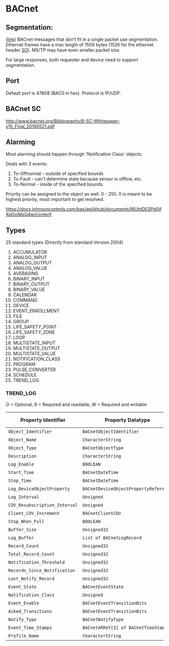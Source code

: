 # BACnet

## Segmentation:
([link](https://store.chipkin.com/articles/segmentation-in-bacnet))
BACnet messages that don’t fit in a single packet use segmentation.
Ethernet frames have a max length of 1500 bytes (1526 for the ethernet
header [SO](https://networkengineering.stackexchange.com/a/5059)). MS/TP
may have even smaller packet size.

For large responses, both requester and device need to support
segmentation.

## Port

Default port is 47808 (BAC0 in hex). Protocol is IP/UDP.

## BACnet SC

<http://www.bacnet.org/Bibliography/B-SC-Whitepaper-v15_Final_20190521.pdf>

## Alarming

Most alarming should happen through 'Notification Class' objects.

Deals with 3 events:

1. To-Offnormal - outside of specified bounds
2. To-Fault - can't determine state because sensor is offline, etc.
3. To-Normal - inside of the specified bounds.

Priority can be assigned to the object as well.
0 - 255. 0 is meant to be highest priority, most important to get resolved.

<https://docs.johnsoncontrols.com/bas/api/khub/documents/MUhtDESPd0jfXeDioMsQ4w/content>


## Types

25 standard types (Directly from standard Version 2004)

1. ACCUMULATOR
2. ANALOG_INPUT
3. ANALOG_OUTPUT
4. ANALOG_VALUE
5. AVERAGING
6. BINARY_INPUT
7. BINARY_OUTPUT
8. BINARY_VALUE
9. CALENDAR
10. COMMAND
11. DEVICE
12. EVENT_ENROLLMENT
13. FILE
14. GROUP
15. LIFE_SAFETY_POINT
16. LIFE_SAFETY_ZONE
17. LOOP
18. MULTISTATE_INPUT
19. MULTISTATE_OUTPUT
20. MULTISTATE_VALUE
21. NOTIFICATION_CLASS
22. PROGRAM
23. PULSE_CONVERTER
24. SCHEDULE
25. TREND_LOG


### TREND_LOG

O = Optional, R = Required and readable, W = Required and writable

Property Identifier           | Property Datatype                     | Conformance Code
------------------------------|---------------------------------------|-----------------
`Object_Identifier`           | `BACnetObjectIdentifier`              | R
`Object_Name`                 | `CharacterString`                     | R
`Object_Type`                 | `BACnetObjectType`                    | R
`Description`                 | `CharacterString`                     | O
`Log_Enable`                  | `BOOLEAN`                             | W
`Start_Time`                  | `BACnetDateTime`                      | O
`Stop_Time`                   | `BACnetDateTime`                      | O
`Log_DeviceObjectProperty`    | `BACnetDeviceObjectPropertyReference` | O
`Log_Interval`                | `Unsigned`                            | O
`COV_Resubscription_Interval` | `Unsigned`                            | O
`Client_COV_Increment`        | `BACnetClientCOV`                     | O
`Stop_When_Full`              | `BOOLEAN`                             | R
`Buffer_Size`                 | `Unsigned32`                          | R
`Log_Buffer`                  | `List of BACnetLogRecord`             | R
`Record_Count`                | `Unsigned32`                          | W
`Total_Record_Count`          | `Unsigned32`                          | R
`Notification_Threshold`      | `Unsigned32`                          | O
`Records_Since_Notification`  | `Unsigned32`                          | O
`Last_Notify_Record`          | `Unsigned32`                          | O
`Event_State`                 | `BACnetEventState`                    | R
`Notification_Class`          | `Unsigned`                            | O
`Event_Enable`                | `BACnetEventTransitionBits`           | O
`Acked_Transitions`           | `BACnetEventTransitionBits`           | O
`Notify_Type`                 | `BACnetNotifyType`                    | O
`Event_Time_Stamps`           | `BACnetARRAY[3] of BACnetTimeStamp`   | O
`Profile_Name`                | `CharacterString`                     | O
